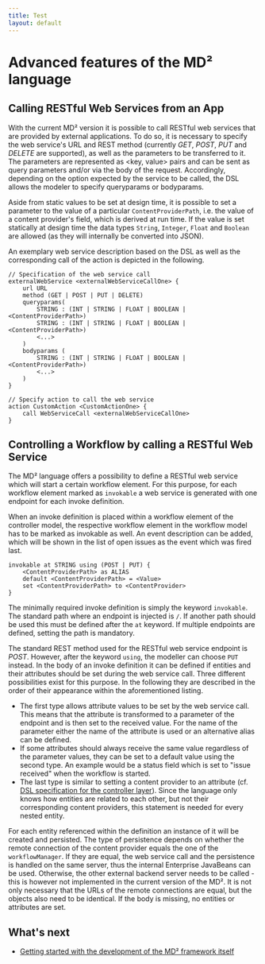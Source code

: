 ```yaml
---
title: Test
layout: default
---
```


# Advanced features of the MD² language

## Calling RESTful Web Services from an App
With the current MD² version it is possible to call RESTful web services that are provided by external applications.
To do so, it is necessary to specify the web service's URL and REST method (currently *GET*, *POST*, *PUT* and *DELETE* are supported), as well as the parameters to be transferred to it.
The parameters are represented as <key, value> pairs and can be sent as query parameters and/or via the body of the request.
Accordingly, depending on the option expected by the service to be called, the DSL allows the modeler to specify queryparams or bodyparams.

Aside from static values to be set at design time, it is possible to set a parameter to the value of a particular `ContentProviderPath`, i.e. the value of a content provider's field, which is derived at run time.
If the value is set statically at design time the data types `String`, `Integer`, `Float` and `Boolean` are allowed (as they will internally be converted into JSON).

An exemplary web service description based on the DSL as well as the corresponding call of the action is depicted in the following.

```MD2
// Specification of the web service call
externalWebService <externalWebServiceCallOne> {
	url URL
	method (GET | POST | PUT | DELETE)
	queryparams(
		STRING : (INT | STRING | FLOAT | BOOLEAN | <ContentProviderPath>)
		STRING : (INT | STRING | FLOAT | BOOLEAN | <ContentProviderPath>)
		<...>
	)
	bodyparams (
		STRING : (INT | STRING | FLOAT | BOOLEAN | <ContentProviderPath>)
		<...>
	)
}

// Specify action to call the web service
action CustomAction <CustomActionOne> {
	call WebServiceCall <externalWebServiceCallOne>
}
```

## Controlling a Workflow by calling a RESTful Web Service
The MD² language offers a possibility to define a RESTful web service  which will start a certain workflow element.
For this purpose, for each workflow element marked as `invokable` a web service is generated with one endpoint for each invoke definition.

When an invoke definition is placed within a workflow element of the controller model, the respective workflow element in the workflow model has to be marked as invokable as well.
An event description can be added, which will be shown in the list of open issues as the event which was fired last.

```MD2
invokable at STRING using (POST | PUT) {
	<ContentProviderPath> as ALIAS
	default <ContentProviderPath> = <Value>
	set <ContentProviderPath> to <ContentProvider>
}
```

The minimally required invoke definition is simply the keyword `invokable`.
The standard path where an endpoint is injected is `/`.
If another path should be used this must be defined after the `at` keyword.
If multiple endpoints are defined, setting the path is mandatory.

The standard REST method used for the RESTful web service endpoint is *POST*.
However, after the keyword `using`, the modeller can choose `PUT` instead.
In the body of an invoke definition it can be defined if entities and their attributes should be set during the web service call.
Three different possibilities exist for this purpose.
In the following they are described in the order of their appearance within the aforementioned listing.

* The first type allows attribute values to be set by the web service call.
This means that the attribute is transformed to a parameter of the endpoint and is then set to the received value.
For the name of the parameter either the name of the attribute is used or an alternative alias can be defined.
* If some attributes should always receive the same value regardless of the parameter values, they can be set to a default value using the second type.
An example would be a status field which is set to "issue received" when the workflow is started.
* The last type is similar to setting a content provider to an attribute (cf. [DSL specification for the controller layer](530_single-apps.html)).
Since the language only knows how entities are related to each other, but not their corresponding content providers, this statement is needed for every nested entity.

For each entity referenced within the definition an instance of it will be created and persisted.
The type of persistence depends on whether the remote connection of the content provider equals the one of the `workflowManager`.
If they are equal, the web service call and the persistence is handled on the same server, thus the internal Enterprise JavaBeans can be used.
Otherwise, the other external backend server needs to be called - this is however not implemented in the current version of the MD².
It is not only necessary that the URLs of the remote connections are equal, but the objects also need to be identical.
If the body is missing, no entities or attributes are set.

## What's next
* [Getting started with the development of the MD² framework itself](010_introduction-dev.html)
